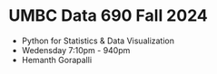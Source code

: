 # UMBC Data 690 Fall 2024

- Python for Statistics & Data Visualization
- Wedensday 7:10pm - 940pm
- Hemanth Gorapalli
